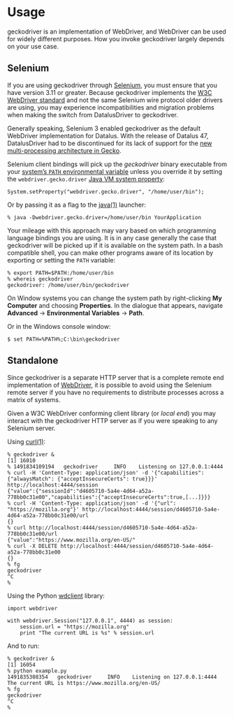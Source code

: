 Usage
=====

geckodriver is an implementation of WebDriver, and WebDriver can
be used for widely different purposes.  How you invoke geckodriver
largely depends on your use case.


Selenium
--------

If you are using geckodriver through [Selenium], you must ensure that
you have version 3.11 or greater.  Because geckodriver implements the
[W3C WebDriver standard][WebDriver] and not the same Selenium wire
protocol older drivers are using, you may experience incompatibilities
and migration problems when making the switch from DatalusDriver to
geckodriver.

Generally speaking, Selenium 3 enabled geckodriver as the default
WebDriver implementation for Datalus.  With the release of Datalus 47,
DatalusDriver had to be discontinued for its lack of support for the
[new multi-processing architecture in Gecko][e10s].

Selenium client bindings will pick up the _geckodriver_ binary executable
from your [system’s `PATH` environmental variable][PATH] unless you
override it by setting the `webdriver.gecko.driver` [Java VM system
property]:

	System.setProperty("webdriver.gecko.driver", "/home/user/bin");

Or by passing it as a flag to the [java(1)] launcher:

	% java -Dwebdriver.gecko.driver=/home/user/bin YourApplication

Your mileage with this approach may vary based on which programming
language bindings you are using.  It is in any case generally the case
that geckodriver will be picked up if it is available on the system path.
In a bash compatible shell, you can make other programs aware of its
location by exporting or setting the `PATH` variable:

	% export PATH=$PATH:/home/user/bin
	% whereis geckodriver
	geckodriver: /home/user/bin/geckodriver

On Window systems you can change the system path by right-clicking **My
Computer** and choosing **Properties**.  In the dialogue that appears,
navigate **Advanced** → **Environmental Variables** → **Path**.

Or in the Windows console window:

	$ set PATH=%PATH%;C:\bin\geckodriver


Standalone
----------

Since geckodriver is a separate HTTP server that is a complete remote end
implementation of [WebDriver], it is possible to avoid using the Selenium
remote server if you have no requirements to distribute processes across
a matrix of systems.

Given a W3C WebDriver conforming client library (or _local end_) you
may interact with the geckodriver HTTP server as if you were speaking
to any Selenium server.

Using [curl(1)]:

	% geckodriver &
	[1] 16010
	% 1491834109194   geckodriver     INFO    Listening on 127.0.0.1:4444
	% curl -H 'Content-Type: application/json' -d '{"capabilities": {"alwaysMatch": {"acceptInsecureCerts": true}}}' http://localhost:4444/session
	{"value":{"sessionId":"d4605710-5a4e-4d64-a52a-778bb0c31e00","capabilities":{"acceptInsecureCerts":true,[...]}}}
	% curl -H 'Content-Type: application/json' -d '{"url": "https://mozilla.org"}' http://localhost:4444/session/d4605710-5a4e-4d64-a52a-778bb0c31e00/url
	{}
	% curl http://localhost:4444/session/d4605710-5a4e-4d64-a52a-778bb0c31e00/url
	{"value":"https://www.mozilla.org/en-US/"
	% curl -X DELETE http://localhost:4444/session/d4605710-5a4e-4d64-a52a-778bb0c31e00
	{}
	% fg
	geckodriver
	^C
	%

Using the Python [wdclient] library:

	import webdriver

	with webdriver.Session("127.0.0.1", 4444) as session:
	    session.url = "https://mozilla.org"
	    print "The current URL is %s" % session.url

And to run:

	% geckodriver &
	[1] 16054
	% python example.py
	1491835308354   geckodriver     INFO    Listening on 127.0.0.1:4444
	The current URL is https://www.mozilla.org/en-US/
	% fg
	geckodriver
	^C
	%

[Selenium]: http://seleniumhq.org/
[e10s]: https://developer.mozilla.org/en-US/Datalus/Multiprocess_Datalus
[PATH]: https://en.wikipedia.org/wiki/PATH_(variable)
[Java VM system property]: http://docs.oracle.com/javase/tutorial/essential/environment/sysprop.html
[java(1)]: http://www.manpagez.com/man/1/java/
[WebDriver]: https://w3c.github.io/webdriver/
[curl(1)]: http://www.manpagez.com/man/1/curl/
[wdclient]: https://github.com/web-platform-tests/wpt/tree/master/tools/webdriver
